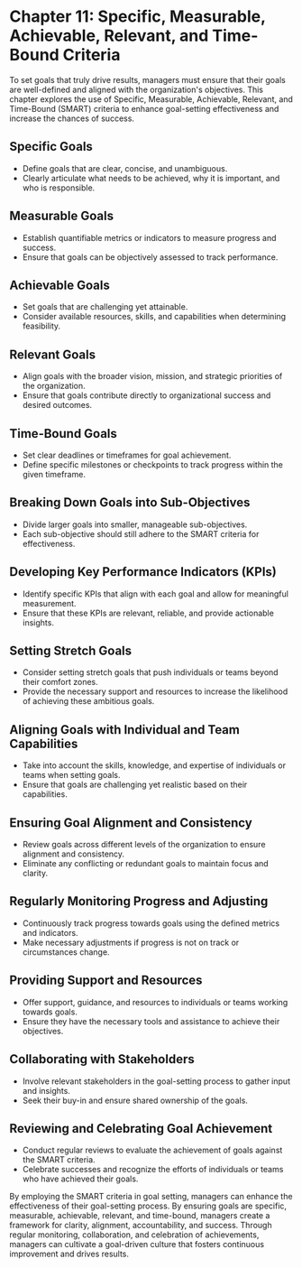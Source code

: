 Chapter 11: Specific, Measurable, Achievable, Relevant, and Time-Bound Criteria
===============================================================================

To set goals that truly drive results, managers must ensure that their goals are well-defined and aligned with the organization's objectives. This chapter explores the use of Specific, Measurable, Achievable, Relevant, and Time-Bound (SMART) criteria to enhance goal-setting effectiveness and increase the chances of success.

**Specific Goals**
------------------

* Define goals that are clear, concise, and unambiguous.
* Clearly articulate what needs to be achieved, why it is important, and who is responsible.

**Measurable Goals**
--------------------

* Establish quantifiable metrics or indicators to measure progress and success.
* Ensure that goals can be objectively assessed to track performance.

**Achievable Goals**
--------------------

* Set goals that are challenging yet attainable.
* Consider available resources, skills, and capabilities when determining feasibility.

**Relevant Goals**
------------------

* Align goals with the broader vision, mission, and strategic priorities of the organization.
* Ensure that goals contribute directly to organizational success and desired outcomes.

**Time-Bound Goals**
--------------------

* Set clear deadlines or timeframes for goal achievement.
* Define specific milestones or checkpoints to track progress within the given timeframe.

**Breaking Down Goals into Sub-Objectives**
-------------------------------------------

* Divide larger goals into smaller, manageable sub-objectives.
* Each sub-objective should still adhere to the SMART criteria for effectiveness.

**Developing Key Performance Indicators (KPIs)**
------------------------------------------------

* Identify specific KPIs that align with each goal and allow for meaningful measurement.
* Ensure that these KPIs are relevant, reliable, and provide actionable insights.

**Setting Stretch Goals**
-------------------------

* Consider setting stretch goals that push individuals or teams beyond their comfort zones.
* Provide the necessary support and resources to increase the likelihood of achieving these ambitious goals.

**Aligning Goals with Individual and Team Capabilities**
--------------------------------------------------------

* Take into account the skills, knowledge, and expertise of individuals or teams when setting goals.
* Ensure that goals are challenging yet realistic based on their capabilities.

**Ensuring Goal Alignment and Consistency**
-------------------------------------------

* Review goals across different levels of the organization to ensure alignment and consistency.
* Eliminate any conflicting or redundant goals to maintain focus and clarity.

**Regularly Monitoring Progress and Adjusting**
-----------------------------------------------

* Continuously track progress towards goals using the defined metrics and indicators.
* Make necessary adjustments if progress is not on track or circumstances change.

**Providing Support and Resources**
-----------------------------------

* Offer support, guidance, and resources to individuals or teams working towards goals.
* Ensure they have the necessary tools and assistance to achieve their objectives.

**Collaborating with Stakeholders**
-----------------------------------

* Involve relevant stakeholders in the goal-setting process to gather input and insights.
* Seek their buy-in and ensure shared ownership of the goals.

**Reviewing and Celebrating Goal Achievement**
----------------------------------------------

* Conduct regular reviews to evaluate the achievement of goals against the SMART criteria.
* Celebrate successes and recognize the efforts of individuals or teams who have achieved their goals.

By employing the SMART criteria in goal setting, managers can enhance the effectiveness of their goal-setting process. By ensuring goals are specific, measurable, achievable, relevant, and time-bound, managers create a framework for clarity, alignment, accountability, and success. Through regular monitoring, collaboration, and celebration of achievements, managers can cultivate a goal-driven culture that fosters continuous improvement and drives results.
